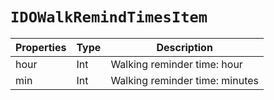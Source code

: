 # `IDOWalkRemindTimesItem`

| Properties | Type | Description |
| ----------- | ------- | ------------ |
| hour | Int | Walking reminder time: hour |
| min | Int | Walking reminder time: minutes|
